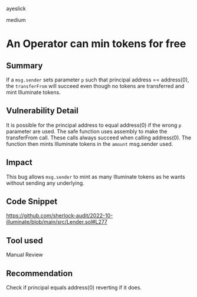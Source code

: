 ayeslick

medium

# An Operator can min tokens for free

## Summary
If a `msg.sender` sets parameter `p` such that principal address == address(0), the `transferFrom` will succeed even though no tokens are transferred and mint Illuminate tokens.

## Vulnerability Detail
It is possible for the principal address to equal address(0) if the wrong `p` parameter are used. The safe function uses assembly to make the transferFrom call. These calls always succeed when calling address(0). The function then mints Illuminate tokens in the `amount` msg.sender used. 

## Impact
This bug allows `msg.sender` to mint as many Illuminate tokens as he wants without sending any underlying. 

## Code Snippet
https://github.com/sherlock-audit/2022-10-illuminate/blob/main/src/Lender.sol#L277

## Tool used
Manual Review

## Recommendation
Check if principal equals address(0) reverting if it does.

